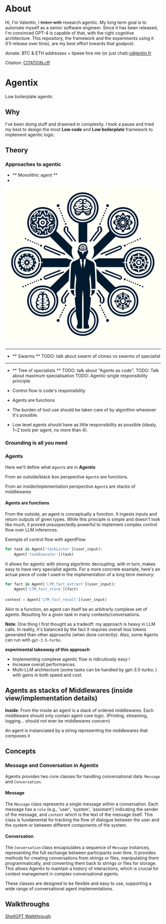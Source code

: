 # About
Hi, I'm Valentin, I ~~tinker with~~ research agentic.
My long term goal is to automate myself as a senior software engineer.
Since it has been released, I'm convinced GPT-4 is capable of that, with the right cognitive architecture.
This repository, the framework and the experiments using it (I'll release over time), are my best effort towards that goalpost.

donate: BTC & ETH addresses + tipeee
hire me (or just chat):v@lentin.fr

Citation: 
[CITATION.cff](CITATION.cff)

# Agentix

Low boilerplate agentic

## Why
I've been doing stuff and drawned in complexity.
I took a pause and tried my best to design the most **Low code** and **Low boilerplate** framework to implement agentic logic.


## Theory
### Approaches to agentic
* ** Monolithic agent **
* 
![assets/monolith.webp](assets/monolith.webp)
___________

* ** Swarms **
TODO: talk about swarm of clones vs swarms of specialist

______________

* ** Tree of specialists **
TODO: talk about "Agents as code".
TODO: Talk about maximum specialisation
TODO: Agentic single responsibility principle


* Control flow is code's responsibility
* Agents are functions
* The burden of tool use should be taken care of by algorithm whenever it's possible.
* Low level agents should have as little responsibility as possible (idealy, 1~2 tools per agent, no more than 4).


### Grounding is all you need

### Agents

Here we'll define what `Agent`s are in **Agentix**

From an outside/black box perspective `Agent`s are functions.

From an inside/implementation perspective `Agent`s are stacks of middlewares

#### Agents are functions

From the outside, an agent is conceptually a function. It ingests inputs and return outputs of given types. While this principle is simple and doesn't look like much, it proved unsuspectedly powerful to implement complex control flow over LLM inferences.

Exemple of control flow with agentFlow
```python
for task in Agent['taskLister'](user_input):
    Agent['taskExecutor'](task)
```

It allows for agentic with strong algoritmic decoupling, with in turn, makes easy to have very specialist agents.
For a more concrete example, here's an actual piece of code I used in the implementation of a long term memory:

```python
for fact in Agent['LTM_fact_extract'](user_input):
    Agent['LTM_fact_store'](fact)

context = Agent['LTM_fact_recall'](user_input)
```

Akin to a function, an agent can itself be an arbitrarly complexe set of agents. Resulting for a given task in many contexts/conversations.

**Note**: One thing I first thought as a tradeoff: my approach is heavy in LLM calls. In reality, it's balanced by the fact it requires overall less tokens generated than other approachs (when done correctly). Also, some Agents can run with `gpt-3.5-turbo`.

**experimental takeaway of this approach**
* Implementing complexe agentic flow is ridiculously easy !
* Increase overall performances.
* Multi-LLM architecture (some tasks can be handled by _gpt-3.5-turbo_, ) with gains in both speed and cost.

## Agents as stacks of Middlewares (inside view/implementation details)
**Inside**:
From the inside an agent is a stack of ordered middlewares.
Each middleware should only contain agent core logic.
(Printing, streaming, logging... should not ever be middlewares concern)

An agent is instanciated by a string representing the middlewares that composes it

## Concepts
### Message and Conversation in Agentix

Agentix provides two core classes for handling conversational data: `Message` and `Conversation`.

#### Message
The `Message` class represents a single message within a conversation. Each message has a `role` (e.g., 'user', 'system', 'assistant') indicating the sender of the message, and `content` which is the text of the message itself. This class is fundamental for tracking the flow of dialogue between the user and the system or between different components of the system.

#### Conversation
The `Conversation` class encapsulates a sequence of `Message` instances, representing the full exchange between participants over time. It provides methods for creating conversations from strings or files, manipulating them programmatically, and converting them back to strings or files for storage. This allows Agentix to maintain a history of interactions, which is crucial for context management in complex conversational agents.

These classes are designed to be flexible and easy to use, supporting a wide range of conversational agent implementations.
## Walkthroughs
[ShellGPT Walkthrough](/examples/ShellGPT.md)
